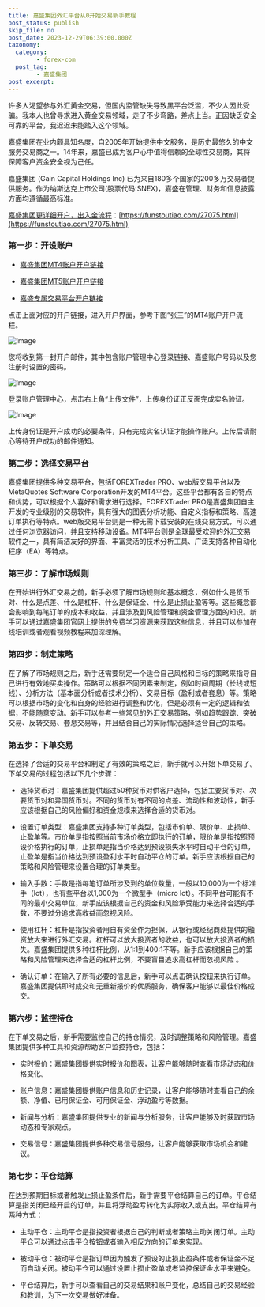```yaml
---
title: 嘉盛集团外汇平台从0开始交易新手教程
post_status: publish
skip_file: no
post_date: 2023-12-29T06:39:00.000Z
taxonomy:
  category:
        - forex-com
  post_tag:
        - 嘉盛集团
post_excerpt: 
---
```

许多人渴望参与外汇黄金交易，但国内监管缺失导致黑平台泛滥，不少人因此受骗。我本人也曾寻求进入黄金交易领域，走了不少弯路，差点上当。正因缺乏安全可靠的平台，我迟迟未能踏入这个领域。

嘉盛集团在业内颇具知名度，自2005年开始提供中文服务，是历史最悠久的中文服务交易商之一。14年来，嘉盛已成为客户心中值得信赖的全球性交易商，其将保障客户资金安全视为己任。

嘉盛集团 (Gain Capital Holdings Inc) 已为来自180多个国家的200多万交易者提供服务。作为纳斯达克上市公司(股票代码:SNEX)，嘉盛在管理、财务和信息披露方面均遵循最高标准。

[嘉盛集团更详细开户，出入金流程](https://funstoutiao.com/27075.html)：[https://funstoutiao.com/27075.html](https://funstoutiao.com/27075.html)

### 第一步：开设账户

* [嘉盛集团MT4账户开户链接](https://s.ssgg.net/jsmt4)

* [嘉盛集团MT5账户开户链接](https://s.ssgg.net/jsmt5)

* [嘉盛专属交易平台开户链接](https://s.ssgg.net/js)

点击上面对应的开户链接，进入开户界面，参考下图“张三”的MT4账户开户流程。

![Image](https://prod-files-secure.s3.us-west-2.amazonaws.com/39ed1227-6d7d-4570-be36-9ccd4a2c4241/7a167aea-686b-400d-af59-4e18eb607a40/640.png?X-Amz-Algorithm=AWS4-HMAC-SHA256&X-Amz-Content-Sha256=UNSIGNED-PAYLOAD&X-Amz-Credential=ASIAZI2LB466XNGQKJFY%2F20250729%2Fus-west-2%2Fs3%2Faws4_request&X-Amz-Date=20250729T161314Z&X-Amz-Expires=3600&X-Amz-Security-Token=IQoJb3JpZ2luX2VjEID%2F%2F%2F%2F%2F%2F%2F%2F%2F%2FwEaCXVzLXdlc3QtMiJHMEUCIQCTbq0HlEPuuLrdle%2B12R3uq6OiS8kmuoHELyaVj1oalgIgTdMAOohniPgv2MiZuapcYSWfUa6vxGy6rbIecPZ%2FuaoqiAQIqf%2F%2F%2F%2F%2F%2F%2F%2F%2F%2FARAAGgw2Mzc0MjMxODM4MDUiDBuIBcyIcqc%2BJcD3TSrcA0wAoCJSRUEmCSP7POqb6e2nUyhDnJkpva%2FTueMbVRjOqSs7QoiWFB8gULYtvha7ZKlhB9SgsePrIRb1J3%2B4yJXvgOVmo51eug71WO2cRP4HkBDb1QKdyU0TSS1fNQasgdBKW4HQiIL%2BliD2ff7MK9IMkfj5vDS88SAOpiY%2F%2BrMOQLiQcjFnf5J4WZhjUiAuhJTOcSpPGvsionxtSWzgJO97pBVSH7KOBzOunZxmcC0CR98tepqnOdKJHOsQe7Z5g2Nrb%2BBZ6nT8AHur9aFsEABi7uLVvfrNo54LgoOn6kSYivdHvApc9SgzPCJw6O8Yrl9u1ZsqLR7per5FyvWZt%2BvPVjPguVNm1tT%2FPRafutufdipjgWMbNn1YaTuaG1%2FiMOs7ztZD2ArsyZVYZVHXEfk5LjfRqkSvk0RBs3x1eqmlR%2FpePLW6oefuiFc1fO1Fn8%2F9F%2BFpNbUrjGVlo075KIEzwvH7uN5c%2BtOBbOfyQidYieSu21cMXBIWermLrihTNp46iiiXPtNH1glEgFyOvf6eMIvHa0y4I894KsDODsrf2NBGRvdeIfJN1v8DypzVgxNDClnHVOTKHdIdrVeFLraR2Imr6Rmt%2BjKVCzmi4mQ9cpi2WxY6T%2BudMLzsMP3co8QGOqUBzm0BYwv03ZBxzi1vkH%2FKRC1Vs6ecOUawaP5fhIFVsyKprZLlmOf3gN6Bnba0UKm9lazVLIryZM1WN7U6%2BNxRgpedNlE%2B2%2BS02LECnmOhhu%2BWCEz0TwcUIWaBf5BHjO9zO5332AQGPZi6yKJk1T4y5Bup8RtFegO%2F3x%2B4qcXSGsSiYqyvz8Wu05Bm9rQd3S2qPPQlUICBVsPHfJN0I9gNf97MIzKF&X-Amz-Signature=c50f2acb79f98fa3dd9c01fd320e9bd5ea2ac254f4a3dba08d3c4c32ef422b12&X-Amz-SignedHeaders=host&x-amz-checksum-mode=ENABLED&x-id=GetObject)

您将收到第一封开户邮件，其中包含账户管理中心登录链接、嘉盛账户号码以及您注册时设置的密码。

![Image](https://prod-files-secure.s3.us-west-2.amazonaws.com/39ed1227-6d7d-4570-be36-9ccd4a2c4241/eaa1c6b3-2877-4284-a0e1-530e222c27fb/image.png?X-Amz-Algorithm=AWS4-HMAC-SHA256&X-Amz-Content-Sha256=UNSIGNED-PAYLOAD&X-Amz-Credential=ASIAZI2LB466XNGQKJFY%2F20250729%2Fus-west-2%2Fs3%2Faws4_request&X-Amz-Date=20250729T161314Z&X-Amz-Expires=3600&X-Amz-Security-Token=IQoJb3JpZ2luX2VjEID%2F%2F%2F%2F%2F%2F%2F%2F%2F%2FwEaCXVzLXdlc3QtMiJHMEUCIQCTbq0HlEPuuLrdle%2B12R3uq6OiS8kmuoHELyaVj1oalgIgTdMAOohniPgv2MiZuapcYSWfUa6vxGy6rbIecPZ%2FuaoqiAQIqf%2F%2F%2F%2F%2F%2F%2F%2F%2F%2FARAAGgw2Mzc0MjMxODM4MDUiDBuIBcyIcqc%2BJcD3TSrcA0wAoCJSRUEmCSP7POqb6e2nUyhDnJkpva%2FTueMbVRjOqSs7QoiWFB8gULYtvha7ZKlhB9SgsePrIRb1J3%2B4yJXvgOVmo51eug71WO2cRP4HkBDb1QKdyU0TSS1fNQasgdBKW4HQiIL%2BliD2ff7MK9IMkfj5vDS88SAOpiY%2F%2BrMOQLiQcjFnf5J4WZhjUiAuhJTOcSpPGvsionxtSWzgJO97pBVSH7KOBzOunZxmcC0CR98tepqnOdKJHOsQe7Z5g2Nrb%2BBZ6nT8AHur9aFsEABi7uLVvfrNo54LgoOn6kSYivdHvApc9SgzPCJw6O8Yrl9u1ZsqLR7per5FyvWZt%2BvPVjPguVNm1tT%2FPRafutufdipjgWMbNn1YaTuaG1%2FiMOs7ztZD2ArsyZVYZVHXEfk5LjfRqkSvk0RBs3x1eqmlR%2FpePLW6oefuiFc1fO1Fn8%2F9F%2BFpNbUrjGVlo075KIEzwvH7uN5c%2BtOBbOfyQidYieSu21cMXBIWermLrihTNp46iiiXPtNH1glEgFyOvf6eMIvHa0y4I894KsDODsrf2NBGRvdeIfJN1v8DypzVgxNDClnHVOTKHdIdrVeFLraR2Imr6Rmt%2BjKVCzmi4mQ9cpi2WxY6T%2BudMLzsMP3co8QGOqUBzm0BYwv03ZBxzi1vkH%2FKRC1Vs6ecOUawaP5fhIFVsyKprZLlmOf3gN6Bnba0UKm9lazVLIryZM1WN7U6%2BNxRgpedNlE%2B2%2BS02LECnmOhhu%2BWCEz0TwcUIWaBf5BHjO9zO5332AQGPZi6yKJk1T4y5Bup8RtFegO%2F3x%2B4qcXSGsSiYqyvz8Wu05Bm9rQd3S2qPPQlUICBVsPHfJN0I9gNf97MIzKF&X-Amz-Signature=ed5414dbb2789bc109549a107be4f41a2fe25bd3e907c9138d8cfb556a34d3b6&X-Amz-SignedHeaders=host&x-amz-checksum-mode=ENABLED&x-id=GetObject)

登录账户管理中心，点击右上角“上传文件”，上传身份证正反面完成实名验证。

![Image](https://prod-files-secure.s3.us-west-2.amazonaws.com/39ed1227-6d7d-4570-be36-9ccd4a2c4241/54090639-09fc-46b4-a135-e0289f707147/image.png?X-Amz-Algorithm=AWS4-HMAC-SHA256&X-Amz-Content-Sha256=UNSIGNED-PAYLOAD&X-Amz-Credential=ASIAZI2LB466XNGQKJFY%2F20250729%2Fus-west-2%2Fs3%2Faws4_request&X-Amz-Date=20250729T161314Z&X-Amz-Expires=3600&X-Amz-Security-Token=IQoJb3JpZ2luX2VjEID%2F%2F%2F%2F%2F%2F%2F%2F%2F%2FwEaCXVzLXdlc3QtMiJHMEUCIQCTbq0HlEPuuLrdle%2B12R3uq6OiS8kmuoHELyaVj1oalgIgTdMAOohniPgv2MiZuapcYSWfUa6vxGy6rbIecPZ%2FuaoqiAQIqf%2F%2F%2F%2F%2F%2F%2F%2F%2F%2FARAAGgw2Mzc0MjMxODM4MDUiDBuIBcyIcqc%2BJcD3TSrcA0wAoCJSRUEmCSP7POqb6e2nUyhDnJkpva%2FTueMbVRjOqSs7QoiWFB8gULYtvha7ZKlhB9SgsePrIRb1J3%2B4yJXvgOVmo51eug71WO2cRP4HkBDb1QKdyU0TSS1fNQasgdBKW4HQiIL%2BliD2ff7MK9IMkfj5vDS88SAOpiY%2F%2BrMOQLiQcjFnf5J4WZhjUiAuhJTOcSpPGvsionxtSWzgJO97pBVSH7KOBzOunZxmcC0CR98tepqnOdKJHOsQe7Z5g2Nrb%2BBZ6nT8AHur9aFsEABi7uLVvfrNo54LgoOn6kSYivdHvApc9SgzPCJw6O8Yrl9u1ZsqLR7per5FyvWZt%2BvPVjPguVNm1tT%2FPRafutufdipjgWMbNn1YaTuaG1%2FiMOs7ztZD2ArsyZVYZVHXEfk5LjfRqkSvk0RBs3x1eqmlR%2FpePLW6oefuiFc1fO1Fn8%2F9F%2BFpNbUrjGVlo075KIEzwvH7uN5c%2BtOBbOfyQidYieSu21cMXBIWermLrihTNp46iiiXPtNH1glEgFyOvf6eMIvHa0y4I894KsDODsrf2NBGRvdeIfJN1v8DypzVgxNDClnHVOTKHdIdrVeFLraR2Imr6Rmt%2BjKVCzmi4mQ9cpi2WxY6T%2BudMLzsMP3co8QGOqUBzm0BYwv03ZBxzi1vkH%2FKRC1Vs6ecOUawaP5fhIFVsyKprZLlmOf3gN6Bnba0UKm9lazVLIryZM1WN7U6%2BNxRgpedNlE%2B2%2BS02LECnmOhhu%2BWCEz0TwcUIWaBf5BHjO9zO5332AQGPZi6yKJk1T4y5Bup8RtFegO%2F3x%2B4qcXSGsSiYqyvz8Wu05Bm9rQd3S2qPPQlUICBVsPHfJN0I9gNf97MIzKF&X-Amz-Signature=043d49d7a9008f76319d679f6012098dd1b5d0c8ee22d8bee31c3913319957ad&X-Amz-SignedHeaders=host&x-amz-checksum-mode=ENABLED&x-id=GetObject)

上传身份证是开户成功的必要条件，只有完成实名认证才能操作账户。上传后请耐心等待开户成功的邮件通知。

### 第二步：选择交易平台

嘉盛集团提供多种交易平台，包括FOREXTrader PRO、web版交易平台以及MetaQuotes Software Corporation开发的MT4平台。这些平台都有各自的特点和优势，可以根据个人喜好和需求进行选择。FOREXTrader PRO是嘉盛集团自主开发的专业级别的交易软件，具有强大的图表分析功能、自定义指标和策略、高速订单执行等特点。web版交易平台则是一种无需下载安装的在线交易方式，可以通过任何浏览器访问，并且支持移动设备。MT4平台则是全球最受欢迎的外汇交易软件之一，具有简洁友好的界面、丰富灵活的技术分析工具、广泛支持各种自动化程序（EA）等特点。

### 第三步：了解市场规则

在开始进行外汇交易之前，新手必须了解市场规则和基本概念，例如什么是货币对、什么是点差、什么是杠杆、什么是保证金、什么是止损止盈等等。这些概念都会影响到每笔订单的成本和收益，并且涉及到风险管理和资金管理方面的知识。新手可以通过嘉盛集团官网上提供的免费学习资源来获取这些信息，并且可以参加在线培训或者观看视频教程来加深理解。

### 第四步：制定策略

在了解了市场规则之后，新手还需要制定一个适合自己风格和目标的策略来指导自己进行有效地买卖操作。策略可以根据不同因素来制定，例如时间周期（长线或短线）、分析方法（基本面分析或者技术分析）、交易目标（盈利或者套息）等。策略可以根据市场的变化和自身的经验进行调整和优化，但是必须有一定的逻辑和依据，不能随意变动。新手可以参考一些常见的外汇交易策略，例如趋势跟踪、突破交易、反转交易、套息交易等，并且结合自己的实际情况选择适合自己的策略。

### 第五步：下单交易

在选择了合适的交易平台和制定了有效的策略之后，新手就可以开始下单交易了。下单交易的过程包括以下几个步骤：

* 选择货币对：嘉盛集团提供超过50种货币对供客户选择，包括主要货币对、次要货币对和异国货币对。不同的货币对有不同的点差、流动性和波动性，新手应该根据自己的风险偏好和资金规模来选择合适的货币对。

* 设置订单类型：嘉盛集团支持多种订单类型，包括市价单、限价单、止损单、止盈单等。市价单是指按照当前市场价格立即执行的订单，限价单是指按照预设价格执行的订单，止损单是指当价格达到预设损失水平时自动平仓的订单，止盈单是指当价格达到预设盈利水平时自动平仓的订单。新手应该根据自己的策略和风险管理来设置合理的订单类型。

* 输入手数：手数是指每笔订单所涉及到的单位数量，一般以10,000为一个标准手（lot），也有些平台以1,000为一个微型手（micro lot）。不同平台可能有不同的最小交易单位，新手应该根据自己的资金和风险承受能力来选择合适的手数，不要过分追求高收益而忽视风险。

* 使用杠杆：杠杆是指投资者用自有资金作为担保，从银行或经纪商处提供的融资放大来进行外汇交易。杠杆可以放大投资者的收益，也可以放大投资者的损失。嘉盛集团提供多种杠杆比例，从1:1到400:1不等。新手应该根据自己的策略和风险管理来选择合适的杠杆比例，不要盲目追求高杠杆而忽视风险 。

* 确认订单：在输入了所有必要的信息后，新手可以点击确认按钮来执行订单。嘉盛集团提供即时成交和无重新报价的优质服务，确保客户能够以最佳价格成交。

### 第六步：监控持仓

在下单交易之后，新手需要监控自己的持仓情况，及时调整策略和风险管理。嘉盛集团提供多种工具和资源帮助客户监控持仓，包括：

* 实时报价：嘉盛集团提供实时报价和图表，让客户能够随时查看市场动态和价格变化。

* 账户信息：嘉盛集团提供账户信息和历史记录，让客户能够随时查看自己的余额、净值、已用保证金、可用保证金、浮动盈亏等数据。

* 新闻与分析：嘉盛集团提供专业的新闻与分析服务，让客户能够及时获取市场动态和专家观点。

* 交易信号：嘉盛集团提供多种交易信号服务，让客户能够获取市场机会和建议。

### 第七步：平仓结算

在达到预期目标或者触发止损止盈条件后，新手需要平仓结算自己的订单。平仓结算是指关闭已经开启的订单，并且将浮动盈亏转化为实际收入或支出。平仓结算有两种方式：

* 主动平仓：主动平仓是指投资者根据自己的判断或者策略主动关闭订单。主动平仓可以通过点击平仓按钮或者输入相反方向的订单来实现。

* 被动平仓：被动平仓是指订单因为触发了预设的止损止盈条件或者保证金不足而自动关闭。被动平仓可以通过设置止损止盈单或者监控保证金水平来避免。

* 平仓结算后，新手可以查看自己的交易结果和账户变化，总结自己的交易经验和教训，为下一次交易做好准备。
